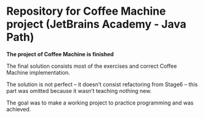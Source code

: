 # Repository for Coffee Machine project (JetBrains Academy - Java Path)

**The project of Coffee Machine is finished**

The final solution consists most of the exercises and correct Coffee Machine implementation.

The solution is not perfect – it doesn’t consist refactoring from Stage6 – this part was omitted because it wasn’t teaching nothing new.

The goal was to make a working project to practice programming and was achieved.